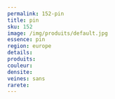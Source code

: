 ```yaml
---
permalink: 152-pin
title: pin
sku: 152
image: /img/produits/default.jpg
essence: pin
region: europe
details: 
produits: 
couleur: 
densite: 
veines: sans
rarete: 
---
```

